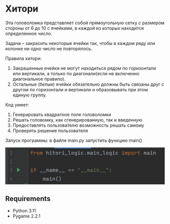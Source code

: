 # Хитори

Эта головоломка представляет собой прямоугольную сетку с
размером стороны от 6 до 10 с ячейками, в каждой из которых
находится определенное число.

Задача – закрасить некоторые ячейки так, чтобы в каждом
ряду или колонке ни одно число не повторялось.

Правила хитори:

1. Закрашенные ячейки не могут находиться рядом по горизонтали
   или вертикали, а только по диагонали(если не включенно
   диагональное правило).
2. Остальные (белые) ячейки обязательно должны быть связаны
   друг с другом по горизонтали и вертикали и образовывать при
   этом единую группу.

Код умеет:

1. Генерировать квадратное поле головоломки
2. Решать головомку, как сгенерированную, так и введенную
3. Предоставлять пользователю возможность решать самому
4. Проверять решение пользователя

Запуск программы: в файле main.py запустить функцию main()

![img.png](main.png)

## Requirements
* Python 3.11
* Pygame 2.2.1
